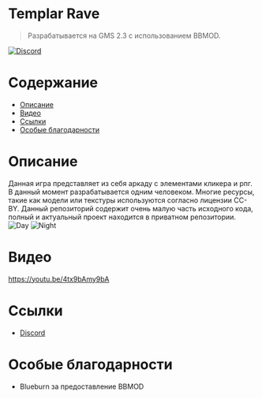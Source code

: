 # Templar Rave
> Разрабатывается на GMS 2.3 с использованием BBMOD.

[![Discord](https://img.shields.io/discord/865908870299910154?color=brightgreen&label=online)](https://discord.gg/uYHrRyDd)

# Содержание
* [Описание](#описание)
* [Видео](#видео)
* [Ссылки](#ссылки)
* [Особые благодарности](#особые-благоларности)

# Описание

Данная игра представляет из себя аркаду с элементами кликера и рпг. В данный момент разрабатывается одним человеком. Многие ресурсы, такие как модели или текстуры используются согласно лицензии CC-BY. Данный репозиторий содержит очень малую часть исходного кода, полный и актуальный проект находится в приватном репозитории.
![Day](screenshots/Day.png)
![Night](screenshots/Night.png)
# Видео

https://youtu.be/4tx9bAmy9bA

# Ссылки
* [Discord](https://discord.gg/uYHrRyDd)

# Особые благодарности
* Blueburn за предоставление BBMOD
